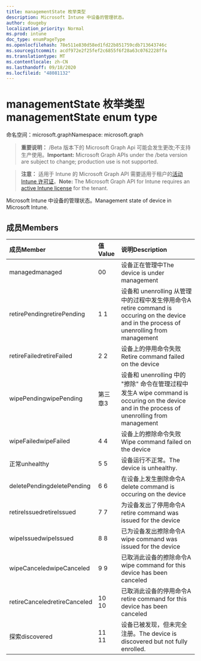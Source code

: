 ```yaml
---
title: managementState 枚举类型
description: Microsoft Intune 中设备的管理状态。
author: dougeby
localization_priority: Normal
ms.prod: intune
doc_type: enumPageType
ms.openlocfilehash: 78e511e830d58ed1fd22b851759cdb713643746c
ms.sourcegitcommit: acdf972e2f25fef2c6855f6f28a63c0762228ffa
ms.translationtype: MT
ms.contentlocale: zh-CN
ms.lasthandoff: 09/18/2020
ms.locfileid: "48081132"
---
```

# <a name="managementstate-enum-type"></a><span data-ttu-id="9279e-103">managementState 枚举类型</span><span class="sxs-lookup"><span data-stu-id="9279e-103">managementState enum type</span></span>

<span data-ttu-id="9279e-104">命名空间：microsoft.graph</span><span class="sxs-lookup"><span data-stu-id="9279e-104">Namespace: microsoft.graph</span></span>

> <span data-ttu-id="9279e-105">**重要说明：** /Beta 版本下的 Microsoft Graph Api 可能会发生更改;不支持生产使用。</span><span class="sxs-lookup"><span data-stu-id="9279e-105">**Important:** Microsoft Graph APIs under the /beta version are subject to change; production use is not supported.</span></span>

> <span data-ttu-id="9279e-106">**注意：** 适用于 Intune 的 Microsoft Graph API 需要适用于租户的[活动 Intune 许可证](https://go.microsoft.com/fwlink/?linkid=839381)。</span><span class="sxs-lookup"><span data-stu-id="9279e-106">**Note:** The Microsoft Graph API for Intune requires an [active Intune license](https://go.microsoft.com/fwlink/?linkid=839381) for the tenant.</span></span>

<span data-ttu-id="9279e-107">Microsoft Intune 中设备的管理状态。</span><span class="sxs-lookup"><span data-stu-id="9279e-107">Management state of device in Microsoft Intune.</span></span>

## <a name="members"></a><span data-ttu-id="9279e-108">成员</span><span class="sxs-lookup"><span data-stu-id="9279e-108">Members</span></span>
|<span data-ttu-id="9279e-109">成员</span><span class="sxs-lookup"><span data-stu-id="9279e-109">Member</span></span>|<span data-ttu-id="9279e-110">值</span><span class="sxs-lookup"><span data-stu-id="9279e-110">Value</span></span>|<span data-ttu-id="9279e-111">说明</span><span class="sxs-lookup"><span data-stu-id="9279e-111">Description</span></span>|
|:---|:---|:---|
|<span data-ttu-id="9279e-112">managed</span><span class="sxs-lookup"><span data-stu-id="9279e-112">managed</span></span>|<span data-ttu-id="9279e-113">0</span><span class="sxs-lookup"><span data-stu-id="9279e-113">0</span></span>|<span data-ttu-id="9279e-114">设备正在管理中</span><span class="sxs-lookup"><span data-stu-id="9279e-114">The device is under management</span></span>|
|<span data-ttu-id="9279e-115">retirePending</span><span class="sxs-lookup"><span data-stu-id="9279e-115">retirePending</span></span>|<span data-ttu-id="9279e-116">1 </span><span class="sxs-lookup"><span data-stu-id="9279e-116">1</span></span>|<span data-ttu-id="9279e-117">设备和 unenrolling 从管理中的过程中发生停用命令</span><span class="sxs-lookup"><span data-stu-id="9279e-117">A retire command is occuring on the device and in the process of unenrolling from management</span></span>|
|<span data-ttu-id="9279e-118">retireFailed</span><span class="sxs-lookup"><span data-stu-id="9279e-118">retireFailed</span></span>|<span data-ttu-id="9279e-119">2 </span><span class="sxs-lookup"><span data-stu-id="9279e-119">2</span></span>|<span data-ttu-id="9279e-120">设备上的停用命令失败</span><span class="sxs-lookup"><span data-stu-id="9279e-120">Retire command failed on the device</span></span>|
|<span data-ttu-id="9279e-121">wipePending</span><span class="sxs-lookup"><span data-stu-id="9279e-121">wipePending</span></span>|<span data-ttu-id="9279e-122">第三章</span><span class="sxs-lookup"><span data-stu-id="9279e-122">3</span></span>|<span data-ttu-id="9279e-123">设备和 unenrolling 中的 "擦除" 命令在管理过程中发生</span><span class="sxs-lookup"><span data-stu-id="9279e-123">A wipe command is occuring on the device and in the process of unenrolling from management</span></span>|
|<span data-ttu-id="9279e-124">wipeFailed</span><span class="sxs-lookup"><span data-stu-id="9279e-124">wipeFailed</span></span>|<span data-ttu-id="9279e-125">4 </span><span class="sxs-lookup"><span data-stu-id="9279e-125">4</span></span>|<span data-ttu-id="9279e-126">设备上的擦除命令失败</span><span class="sxs-lookup"><span data-stu-id="9279e-126">Wipe command failed on the device</span></span>|
|<span data-ttu-id="9279e-127">正常</span><span class="sxs-lookup"><span data-stu-id="9279e-127">unhealthy</span></span>|<span data-ttu-id="9279e-128">5 </span><span class="sxs-lookup"><span data-stu-id="9279e-128">5</span></span>|<span data-ttu-id="9279e-129">设备运行不正常。</span><span class="sxs-lookup"><span data-stu-id="9279e-129">The device is unhealthy.</span></span>|
|<span data-ttu-id="9279e-130">deletePending</span><span class="sxs-lookup"><span data-stu-id="9279e-130">deletePending</span></span>|<span data-ttu-id="9279e-131">6 </span><span class="sxs-lookup"><span data-stu-id="9279e-131">6</span></span>|<span data-ttu-id="9279e-132">在设备上发生删除命令</span><span class="sxs-lookup"><span data-stu-id="9279e-132">A delete command is occuring on the device</span></span> |
|<span data-ttu-id="9279e-133">retireIssued</span><span class="sxs-lookup"><span data-stu-id="9279e-133">retireIssued</span></span>|<span data-ttu-id="9279e-134">7 </span><span class="sxs-lookup"><span data-stu-id="9279e-134">7</span></span>|<span data-ttu-id="9279e-135">为设备发出了停用命令</span><span class="sxs-lookup"><span data-stu-id="9279e-135">A retire command was issued for the device</span></span>|
|<span data-ttu-id="9279e-136">wipeIssued</span><span class="sxs-lookup"><span data-stu-id="9279e-136">wipeIssued</span></span>|<span data-ttu-id="9279e-137">8 </span><span class="sxs-lookup"><span data-stu-id="9279e-137">8</span></span>|<span data-ttu-id="9279e-138">已为设备发出擦除命令</span><span class="sxs-lookup"><span data-stu-id="9279e-138">A wipe command was issued for the device</span></span>|
|<span data-ttu-id="9279e-139">wipeCanceled</span><span class="sxs-lookup"><span data-stu-id="9279e-139">wipeCanceled</span></span>|<span data-ttu-id="9279e-140">9 </span><span class="sxs-lookup"><span data-stu-id="9279e-140">9</span></span>|<span data-ttu-id="9279e-141">已取消此设备的擦除命令</span><span class="sxs-lookup"><span data-stu-id="9279e-141">A wipe command for this device has been canceled</span></span>|
|<span data-ttu-id="9279e-142">retireCanceled</span><span class="sxs-lookup"><span data-stu-id="9279e-142">retireCanceled</span></span>|<span data-ttu-id="9279e-143">10 </span><span class="sxs-lookup"><span data-stu-id="9279e-143">10</span></span>|<span data-ttu-id="9279e-144">已取消此设备的停用命令</span><span class="sxs-lookup"><span data-stu-id="9279e-144">A retire command for this device has been canceled</span></span>|
|<span data-ttu-id="9279e-145">探索</span><span class="sxs-lookup"><span data-stu-id="9279e-145">discovered</span></span>|<span data-ttu-id="9279e-146">11 </span><span class="sxs-lookup"><span data-stu-id="9279e-146">11</span></span>|<span data-ttu-id="9279e-147">设备已被发现，但未完全注册。</span><span class="sxs-lookup"><span data-stu-id="9279e-147">The device is discovered but not fully enrolled.</span></span>|






